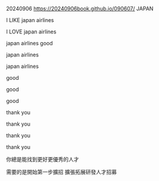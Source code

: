 20240906
https://20240906book.github.io/090607/
JAPAN

I LIKE japan airlines

I LOVE japan airlines

japan airlines good

japan airlines

japan airlines

good

good

good

thank you

thank you

thank you

thank you

你總是能找到更好更優秀的人才

需要的是開始第一步擴招 擴張拓展研發人才招募
